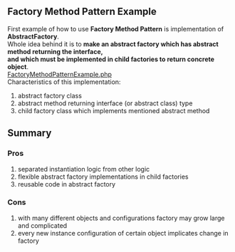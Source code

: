 ## Factory Method Pattern Example
First example of how to use **Factory Method Pattern** is implementation of **AbstractFactory**. <br />
Whole idea behind it is to **make an abstract factory which has abstract method returning the interface, <br />
and which must be implemented in child factories to return concrete object**. <br />
[FactoryMethodPatternExample.php](FactoryMethodPatternExample.php)<br />
Characteristics of this implementation:
 1. abstract factory class
 2. abstract method returning interface (or abstract class) type
 3. child factory class which implements mentioned abstract method

## Summary
### Pros
 1. separated instantiation logic from other logic
 2. flexible abstract factory implementations in child factories
 3. reusable code in abstract factory

### Cons
 1. with many different objects and configurations factory may grow large and complicated
 2. every new instance configuration of certain object implicates change in factory
